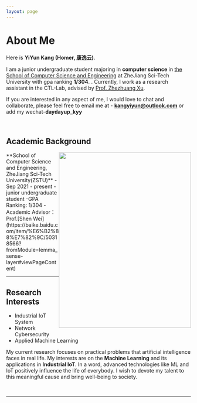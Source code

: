 ```yaml
---
layout: page
---
```


# About Me

Here is **YiYun Kang (Homer, 康逸云)**.

I am a junior undergraduate student majoring in **computer science** in [the School of Computer Science and Engineering](https://scst.zstu.edu.cn/) at ZheJiang Sci-Tech University with gpa ranking **1/304**. . Currently, I work as a research assistant in the CTL-Lab, advised by [Prof. Zhezhuang Xu](https://www.researchgate.net/profile/Zhezhuang-Xu). 

If you are interested in any aspect of me, I would love to chat and collaborate, please feel free to email me at - **kangyiyun@outlook.com** or add my wechat-**daydayup_kyy**

<br>

## Academic Background
<img src="https://kangyiyun.github.io/kyy.jpg" class="floatpic" width="360" height="480" style="float: right;">
**School of Computer Science and Engineering, ZheJiang Sci-Tech University(ZSTU)**
- Sep 2021 - present
-junior undergraduate student
-GPA Ranking: 1/304
-Academic Advisor：Prof.[Shen Wei](https://baike.baidu.com/item/%E6%B2%88%E7%82%9C/50318566?fromModule=lemma_sense-layer#viewPageContent)

<br>

---

## Research Interests

- Industrial IoT System
- Network Cybersecurity
- Applied Machine Learning

My current research focuses on practical problems that artificial intelligence faces in real life. My interests are on the **Machine Learning** and its applications in **Industrial IoT**. In a word, advanced technologies like ML and IoT positively influence the life of everybody.  I wish to devote my talent to this meaningful cause and bring well-being to society.

<br>

---



